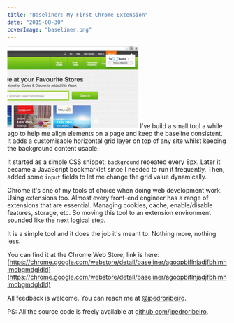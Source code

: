 ```yaml
---
title: "Baseliner: My First Chrome Extension"
date: "2015-08-30"
coverImage: "baseliner.png"
---
```


![Baseliner in action](images/baseliner-300x187.png) I've build a small tool a while ago to help me align elements on a page and keep the baseline consistent. It adds a customisable horizontal grid layer on top of any site whilst keeping the background content usable.

It started as a simple CSS snippet: `background` repeated every 8px. Later it became a JavaScript bookmarklet since I needed to run it frequently. Then, added some `input` fields to let me change the grid value dynamically.

Chrome it's one of my tools of choice when doing web development work. Using extensions too. Almost every front-end engineer has a range of extensions that are essential. Managing cookies, cache, enable/disable features, storage, etc. So moving this tool to an extension environment sounded like the next logical step.

It is a simple tool and it does the job it's meant to. Nothing more, nothing less.

You can find it at the Chrome Web Store, link is here: [https://chrome.google.com/webstore/detail/baseliner/agoopbiflnjadjfbhimhlmcbgmdgldld](https://chrome.google.com/webstore/detail/baseliner/agoopbiflnjadjfbhimhlmcbgmdgldld)

All feedback is welcome. You can reach me at [@jpedroribeiro](https://twitter.com/jpedroribeiro).

PS: All the source code is freely available at [github.com/jpedroribeiro](https://github.com/jpedroribeiro/Baseliner).
